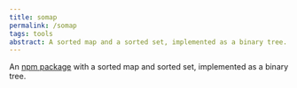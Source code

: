 ```yaml
---
title: somap
permalink: /somap
tags: tools
abstract: A sorted map and a sorted set, implemented as a binary tree.
---
```

An [npm package](https://www.npmjs.com/package/somap) with a sorted map and sorted set, implemented as a binary tree. 



